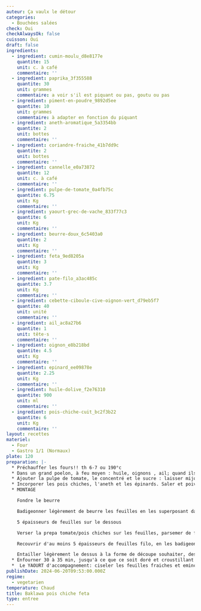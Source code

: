 ```yaml
---
auteur: Ça vaulx le détour
categories:
  - Bouchées salées
check: Oui
checkAlwaysOk: false
cuisson: Oui
draft: false
ingredients:
  - ingredient: cumin-moulu_d8e8177e
    quantite: 15
    unit: c. à café
    commentaire: ''
  - ingredient: paprika_3f355588
    quantite: 30
    unit: grammes
    commentaire: a voir s'il est piquant ou pas, goutu ou pas
  - ingredient: piment-en-poudre_9892d5ee
    quantite: 10
    unit: grammes
    commentaire: à adapter en fonction du piquant
  - ingredient: aneth-aromatique_5a3354bb
    quantite: 2
    unit: bottes
    commentaire: ''
  - ingredient: coriandre-fraiche_41b7dd9c
    quantite: 2
    unit: bottes
    commentaire: ''
  - ingredient: cannelle_e0a73872
    quantite: 12
    unit: c. à café
    commentaire: ''
  - ingredient: pulpe-de-tomate_0a4fb75c
    quantite: 6.75
    unit: Kg
    commentaire: ''
  - ingredient: yaourt-grec-de-vache_833f77c3
    quantite: 6
    unit: Kg
    commentaire: ''
  - ingredient: beurre-doux_6c5403a0
    quantite: 2
    unit: Kg
    commentaire: ''
  - ingredient: feta_9ed8205a
    quantite: 3
    unit: Kg
    commentaire: ''
  - ingredient: pate-filo_a3ac485c
    quantite: 3.7
    unit: Kg
    commentaire: ''
  - ingredient: cebette-ciboule-cive-oignon-vert_d79eb5f7
    quantite: 40
    unit: unité
    commentaire: ''
  - ingredient: ail_ac8a27b6
    quantite: 1
    unit: tête·s
    commentaire: ''
  - ingredient: oignon_e8b218bd
    quantite: 4.5
    unit: Kg
    commentaire: ''
  - ingredient: epinard_ee09878e
    quantite: 2.25
    unit: Kg
    commentaire: ''
  - ingredient: huile-dolive_f2e76310
    quantite: 900
    unit: ml
    commentaire: ''
  - ingredient: pois-chiche-cuit_bc2f3b22
    quantite: 6
    unit: Kg
    commentaire: ''
layout: recettes
materiel:
  - Four
  - Gastro 1/1 (Normaux)
plate: 120
preparation: |-
  * Préchauffer les fours!! th 6-7 ou 190°c
  * Dans un grand poelon, à feu moyen : huile, oignons , ail; quand ils sont tendres, y ajouter les épices
  * Ajouter la pulpe de tomate, le concentré et le sucre : laisser mijoter. Laisser un peu évaporer le liquide, on veut pas quelque chose de trop sec, mais tout de meme pas trop d'eau, surtout si l'on a voulu utiliser des vrais tomates.
  * Incorporer les pois chiches, l'aneth et les épinards. Saler et poivrer.
  * MONTAGE 

    Fondre le beurre

    Badigeonner légèrement de beurre les feuilles en les superposant dans un plat huilé, beurré

    5 épaisseurs de feuilles sur le dessous

    Verser la prepa tomate/pois chiches sur les feuilles, parsemer de feta

    Recouvrir d'au moins 5 épaisseurs de feuilles filo, en les badigeonnant de beurre fondu

    Entailler légèrement le dessus à la forme de découpe souhaiter, des pti losanges (on en servira plusieurs) ou en nombre de part désirées pour chaque plat, et verser dessus la fin du beure fondu, a défaut un filet d'huile d'olive
  * Enfourner 30 à 35 min, jusqu'à ce que ce soit doré et croustillant
  *  Le YAOURT d'accompagnement: ciseler les feuilles fraiches et emincer fin-fin les oignons nouveaux, mélanger au yaourt; ajouter piment de cayenne et/ou paprika, et saler à convenance personnelle!!
publishDate: 2024-06-20T09:53:00.000Z
regime:
  - vegetarien
temperature: Chaud
title: Baklawa pois chiche feta
type: entree
---
```

